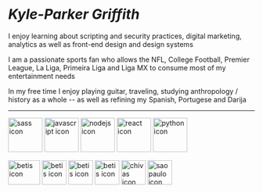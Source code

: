 # *Kyle-Parker Griffith*

<p> I enjoy learning about scripting and security practices, digital marketing, analytics as well as front-end design and design systems </p>
<p> I am a passionate sports fan who allows the NFL, College Football, Premier League, La Liga, Primeira Liga and Liga MX to consume most of my entertainment needs <p>
<p> In my free time I enjoy playing guitar, traveling, studying anthropology / history as a whole -- as well as refining my Spanish, Portugese and Darija </p>

---

<p align="left" padding-left="25px">
<img src="https://upload.wikimedia.org/wikipedia/commons/thumb/9/96/Sass_Logo_Color.svg/1280px-Sass_Logo_Color.svg.png" height="70" width="70" title="sass icon" />
<img src="https://upload.wikimedia.org/wikipedia/commons/6/6a/JavaScript-logo.png" height="70" width="70" title="javascript icon" />
<img src="https://seeklogo.com/images/N/nodejs-logo-FBE122E377-seeklogo.com.png" height="70" width="70" title="nodejs icon" />
<img src="https://upload.wikimedia.org/wikipedia/commons/thumb/a/a7/React-icon.svg/2300px-React-icon.svg.png" height="70" width="70" title="react icon" /> <img src="https://upload.wikimedia.org/wikipedia/commons/thumb/c/c3/Python-logo-notext.svg/1869px-Python-logo-notext.svg.png" height="70" width="70" title="python icon" /> 
</p>

<p align="left">
<img src="https://cdn.freebiesupply.com/images/large/2x/tennessee-titans-logo-transparent.png" height="50" width="65" title="betis icon" />
<img src="https://upload.wikimedia.org/wikipedia/en/thumb/1/13/Real_betis_logo.svg/1200px-Real_betis_logo.svg.png" height="50" width="50" title="betis icon" />
<img src="https://upload.wikimedia.org/wikipedia/sco/thumb/5/53/Arsenal_FC.svg/1200px-Arsenal_FC.svg.png" height="50" width="50" title="betis icon" />  
<img src="https://upload.wikimedia.org/wikipedia/sco/thumb/f/f1/FC_Porto.svg/1200px-FC_Porto.svg.png" height="50" width="50" title="betis icon" />
<img src="https://upload.wikimedia.org/wikipedia/en/thumb/f/f0/Guadalajara_CD.svg/1200px-Guadalajara_CD.svg.png" height="50" width="50" title="chivas icon" />
<img src="https://upload.wikimedia.org/wikipedia/commons/thumb/6/6f/Brasao_do_Sao_Paulo_Futebol_Clube.svg/2054px-Brasao_do_Sao_Paulo_Futebol_Clube.svg.png" height="50" width="50" title="sao paulo icon" />
</p>

